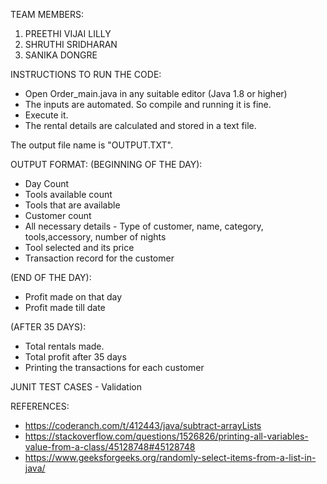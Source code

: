 TEAM MEMBERS:
1.	PREETHI VIJAI LILLY
2.	SHRUTHI SRIDHARAN
3.	SANIKA DONGRE

INSTRUCTIONS TO RUN THE CODE:
- Open Order_main.java in any suitable editor (Java 1.8 or higher)
- The inputs are automated. So compile and running it is fine.
- Execute it.
- The rental details are calculated and stored in a text file.

The output file name is "OUTPUT.TXT".

OUTPUT FORMAT:
(BEGINNING OF THE DAY):
- Day Count
- Tools available count
- Tools that are available
- Customer count
- All necessary details - Type of customer, name, category, tools,accessory, number of nights
- Tool selected and its price
- Transaction record for the customer

(END OF THE DAY):
- Profit made on that day
- Profit made till date

(AFTER 35 DAYS):
- Total rentals made.
- Total profit after 35 days
- Printing the transactions for each customer

JUNIT TEST CASES - Validation

REFERENCES:
- https://coderanch.com/t/412443/java/subtract-arrayLists 
- https://stackoverflow.com/questions/1526826/printing-all-variables-value-from-a-class/45128748#45128748 
- https://www.geeksforgeeks.org/randomly-select-items-from-a-list-in-java/

